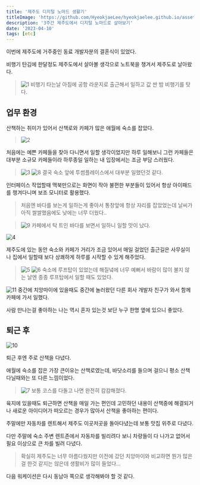 ```yaml
---
title: '제주도 디지털 노마드 생활기'
titleImage: 'https://github.com/HyeokjaeLee/hyeokjaelee.github.io/assets/71566740/0c83a3da-da01-42c5-a558-810e8c263f8e'
description: '3주간 제주도에서 디지털 노마드로 살아보기'
date: '2023-04-10'
tags: [etc]
---
```


이번에 제주도에 거주중인 동료 개발자분의 결혼식이 있었다.

비행기 탄김에 한달정도 제주도에서 살아볼 생각으로 노트북을 챙겨서 제주도로 날아왔다.

> ![1](https://github.com/HyeokjaeLee/hyeokjaelee.github.io/assets/71566740/5a22f6b4-40d0-4b6f-bfa0-a6fbc51d6af7)
> 비행기 타는날 아침에 공항 라운지로 출근해서 일하고 값 싼 밤 비행기를 탓다.

## 업무 환경

산책하는 취미가 있어서 산책로와 카페가 많은 애월에 숙소를 잡았다.

> ![2](https://github.com/HyeokjaeLee/hyeokjaelee.github.io/assets/71566740/8624870f-be2d-4e36-ab4f-e0d4e1d1d99a)

처음에는 예쁜 카페들을 찾아 다니면서 일할 생각이었지만 하루 일해보니 그런 카페들은 대부분 소규모 카페들이라 하루종일 일하는 내 입장에서는 조금 부담 스러웠다.

> ![3](https://github.com/HyeokjaeLee/hyeokjaelee.github.io/assets/71566740/d481f84c-4102-478d-a0a7-877118377127) ![8](https://github.com/HyeokjaeLee/hyeokjaelee.github.io/assets/71566740/4e0600ea-0963-4f8c-b917-1f16ea0b675a)
> 결국 숙소 앞에 투썸플레이스에서 대부분 일했던것 같다.

인터페이스 작업할때 맥북만으로는 화면이 작아 불편한 부분들이 있어서 항상 아이패드를 챙겨다니며 보조 모니터로 활용했다.

> 처음엔 바다를 보는게 일하는게 좋아서 통창앞에 항상 자리를 잡았었는데 날씨가 아직 쌀쌀했음에도 낮에는 너무 더웠다..

> ![9](https://github.com/HyeokjaeLee/hyeokjaelee.github.io/assets/71566740/881bf60a-430f-4446-b557-66709389ef8f)
> 카페에서 탁 트인 바다를 보면서 일하니 일할 맛이 났다.

![4](https://github.com/HyeokjaeLee/hyeokjaelee.github.io/assets/71566740/a4c20727-ba7e-4975-b4f9-ecc24c3fb64f)

제주도에 있는 동안 숙소와 카페가 거리가 조금 있어서 매일 걸었던 출근길은 사무실이나 집에서 일할때 보다 상쾌하게 하루를 시작할 수 있게 해주었다.

> ![5](https://github.com/HyeokjaeLee/hyeokjaelee.github.io/assets/71566740/8c8517e5-88af-4ada-a878-cbc0f390135a) ![6](https://github.com/HyeokjaeLee/hyeokjaelee.github.io/assets/71566740/3f6746a6-3ea7-4721-b584-18efa4e59563)
> 숙소에 루프탑이 있었는데 해질녘에 너무 예뻐서 바람이 많이 불지 않는 날엔 종종 루프탑에서 일할 때도 있었다.

![11](https://github.com/HyeokjaeLee/hyeokjaelee.github.io/assets/71566740/0c83a3da-da01-42c5-a558-810e8c263f8e)
중간에 치앙마이에 있을때도 중간에 놀러왔던 다른 회사 개발자 친구가 와서 함께 카페에 가서 일했다.

사람 만나는걸 좋아하는 나는 역시 혼자 있는것 보단 누구 한명 옆에 있으니 좋았다.

## 퇴근 후

![10](https://github.com/HyeokjaeLee/hyeokjaelee.github.io/assets/71566740/ae425c42-c1c9-47c1-acdf-7bc92e48dd73)

퇴근 후엔 주로 산책을 다녔다.

애월에 숙소를 잡은 가장 큰이유는 산책로였는데, 바닷소리를 들으며 걸으니 평소 산책다닐때와는 또 다른 느낌이었다.

> ![7](https://github.com/HyeokjaeLee/hyeokjaelee.github.io/assets/71566740/13c55ca5-368d-4705-af13-b30e4252016a)
> 보통 코스를 다돌고 나면 완전히 캄캄해졌다.

육지에 있을때도 퇴근하면 산책을 매일 가는 편인데 고민하던 내용이 산책중에 해결되거나 새로운 아이디어가 떠오르는 경우가 많아서 산책을 좋아하는 편이다.

주말에만 자동차를 렌트해서 제주도 이곳저곳을 돌아다녔는데 보통 맛집 위주로 다녔다.

다만 주말에 숙소 주변 렌트존에서 자동차를 빌리려다 보니 차량들이 다 나가고 없어서 필요 이상으로 큰 차를 빌려 다녔다.

> 확실히 제주도는 너무 아름다웠지만 이전에 갔던 치앙마이와 비교하면 뭔가 많은걸 한것 같지는 않은데 생활비가 많이 들었다...

다음 워케이션은 다시 동남아 쪽으로 생각해봐야 할 것 같다.
